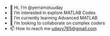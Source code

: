 - 👋 Hi, I’m @yerramotuuday
- 👀 I’m interested in explore MATLAB Codes
- 🌱 I’m currently learning Advanced MATLAB
- 💞️ I’m looking to collaborate on complex coders
- 📫 How to reach me udayy765@gmail.com

<!---
yerramotuuday/yerramotuuday is a ✨ special ✨ repository because its `README.md` (this file) appears on your GitHub profile.
You can click the Preview link to take a look at your changes.
--->
